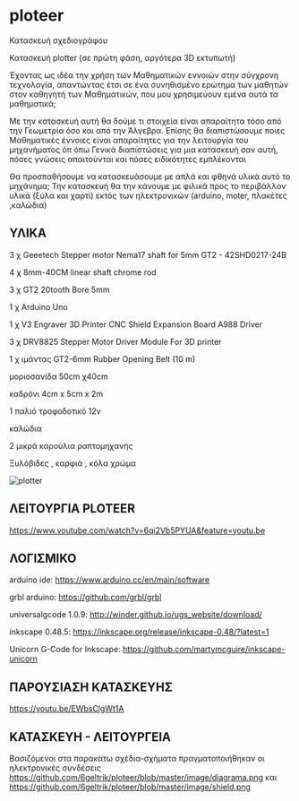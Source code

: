 # ploteer

Κατασκευή σχεδιογράφου

Κατασκευή plotter (σε πρώτη φάση, αργότερα 3D εκτυπωτή)

Έχοντας ως ιδέα την χρήση των Μαθηματικών εννοιών στην σύγχρονη τεχνολογία, απαντώντας έτσι σε ένα συνηθισμένο ερώτημα των μαθητών στον καθηγητή των Μαθηματικών, που μου χρησιμεύουν εμένα αυτά τα μαθηματικά; 

Με την κατασκευή αυτή θα δούμε τι στοιχεία είναι απαραίτητα τόσο από την Γεωμετρία όσο και από την Άλγεβρα. 
Επίσης θα διαπιστώσουμε ποιες Μαθηματικές έννοιες είναι απαραίτητες για την λειτουργία του μηχανήματος  όπ όπω
Γενικά διαπιστώσεις για μια κατασκευή σαν αυτή, πόσες γνώσεις απαιτούνται και πόσες ειδικότητες εμπλέκονται 

Θα προσπαθήσουμε να κατασκευάσουμε με απλά και φθηνά υλικά αυτό το μηχάνημα; Την κατασκευή θα την κάνουμε με φιλικά προς το περιβάλλον υλικά (ξύλα και χαρτί) εκτός των ηλεκτρονικών (arduino, moter, πλακέτες ,καλώδια) 

## ΥΛΙΚΑ

3 χ Geeetech Stepper motor Nema17 shaft for 5mm GT2 - 42SHD0217-24B 

4 χ 8mm-40CM linear shaft chrome rod 

3 χ GT2 20tooth Bore 5mm 

1 χ Arduino Uno 

1 χ V3 Engraver 3D Printer CNC Shield Expansion Board A988 Driver 

3 χ DRV8825 Stepper Motor Driver Module For 3D printer 

1 χ ιμάντας GT2-6mm Rubber Opening Belt (10 m) 

μοριοσανίδα 50cm χ40cm 

καδρόνι 4cm x 5cm x 2m 

1 παλιό τροφοδοτικό 12v

καλώδια

2 μικρά καρούλια ραπτομηχανής 

Ξυλόβιδες , καρφιά , κόλα χρώμα


![plotter](https://user-images.githubusercontent.com/44138361/52704923-5fc13280-2f8a-11e9-9e47-d2fcf0865e8d.png)



##  ΛΕΙΤΟΥΡΓΙΑ PLOTEER

https://www.youtube.com/watch?v=6qi2Vb5PYUA&feature=youtu.be


## ΛΟΓΙΣΜΙΚΟ

arduino ide: https://www.arduino.cc/en/main/software

grbl arduino: https://github.com/grbl/grbl

universalgcode 1.0.9: http://winder.github.io/ugs_website/download/

inkscape 0.48.5: https://inkscape.org/release/inkscape-0.48/?latest=1

Unicorn G-Code for Inkscape: https://github.com/martymcguire/inkscape-unicorn

## ΠΑΡΟΥΣΙΑΣΗ ΚΑΤΑΣΚΕΥΗΣ
https://youtu.be/EWbsClgWt1A

## ΚΑΤΑΣΚΕΥΗ - ΛΕΙΤΟΥΡΓΕΙΑ 
Βασιζόμενοι στα παρακάτω σχέδια-σχήματα πραγματοποιήθηκαν οι ηλεκτρονικές συνδέσεις
https://github.com/6geltrik/ploteer/blob/master/image/diagrama.png
και
https://github.com/6geltrik/ploteer/blob/master/image/shield.png


